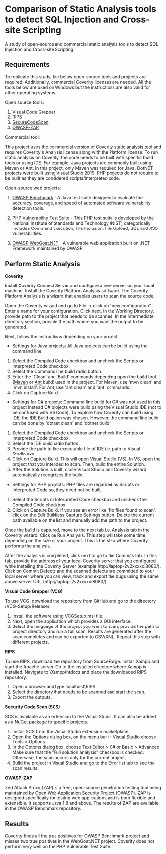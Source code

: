 # Comparison of Static Analysis tools to detect SQL Injection and Cross-site Scripting
A study of open-source and commercial static analysis tools to detect SQL Injection and Cross-site Scripting.
 
## Requirements
To replicate this study, the below open-source tools and projects are required. Additionally, commercial Coverity licenses are needed. All the tools below are used on Windows but the instructions are also valid for other operating systems. 

Open source tools:

1. [Visual Code Grepper](https://github.com/nccgroup/VCG)
2. [RIPS](http://rips-scanner.sourceforge.net/)
3. [SecureCodeScan](https://security-code-scan.github.io/)
4. [OWASP-ZAP](https://owasp.org/www-project-zap/)

Commercial tool:

This project uses the commercial version of [Coverity static analysis tool](https://community.synopsys.com/s/getting-started-with-synopsys#GSCoverity) and requires Coverity's Analysis license along with the Platform license. To run static analysis on Coverity, the code needs to be built with specific build tools or using IDE. For example, Java projects are commonly built using Maven or Ant. In this project, only Maven was required for Java. DotNET projects were built using Visual Studio 2019. PHP projects do not require to be built as they are considered scripts/interpreted code. 

Open-source web projects:

1. [OWASP Benchmark](https://github.com/OWASP/Benchmark) - A Java test suite designed to evaluate the accuracy, coverage, and speed of automated software vulnerability detection tools. 

2. [PHP Vulnerability Test Suite](https://samate.nist.gov/SARD/testsuite.php) - This PHP test suite is developed by the National Institute of Standards and Technology (NIST) categorically includes Command Execution, File Inclusion, File Upload, SQL and XSS vulnerabilities.

3. [OWASP WebGoat.NET](https://github.com/OWASP/WebGoat.NET) - A vulnerable web application built on .NET Framework maintained by OWASP.


## Perform Static Analysis

**Coverity**

Install Coverity Connect Server and configure a new server on your local machine. Install the Coverity Platform Analysis software. The Coverity Platform Analysis is a wizard that enables users to scan the source code.

Open the Coverity wizard and go to File -> click on "new configuration". Enter a name for your configuration. Click next. In the Working Directory, provide path to the project that needs to be scanned. In the Intermediate directory section, provide the path where you want the output to be generated. 

Next, follow the instructions depending on your project.

* Settings for Java projects: All Java projects can be build using the command line.
1. Select the Compiled Code checkbox and uncheck the Scripts or Interpreted Code checkbox.
2. Select the Command line build radio button.
3. Enter the 'Clean' and 'Build' commands depending upon the build tool ([Maven](https://maven.apache.org/install.html) or [Ant](https://ant.apache.org/manual/install.html) build) used in the project. For Maven, use 'mvn clean' and 'mvn install'. For Ant, use 'ant clean' and 'ant' commands.
4. Click on Capture Build.

* Settings for C# projects: Command line build for C# was not used in this project instead C# projects were build using the Visual Studio IDE (not to be confused with VS Code). To explore how Coverity can build using IDE, the IDE Build option was chosen. However, the command line build can be done by 'dotnet clean' and 'dotnet build'.   
1. Select the Compiled Code checkbox and uncheck the Scripts or Interpreted Code checkbox.
2. Select the IDE build radio button.
3. Provide the path to the executable file of IDE i.e. path to Visual Studio.exe.
4. Click on Capture Build. This will open Visual Studio (VS). In VS, open the project that you intended to scan. Then, build the entire Solution. 
5. After the Solution is built, close Visual Studio and Coverity wizard automatically recognizes the build. 

* Settings for PHP projects: PHP files are regarded as Scripts or Interpreted Code so, they need not be built.
1. Select the Scripts or Interpreted Code checkbox and uncheck the Compiled Code checkbox.
2. Click on Capture Build. If you see an error like 'No files found to scan', click on the Edit Buildless Capture Settings button. Delete the current path available on the list and manually add the path to the project. 

Once the build is captured, move to the next tab i.e. Analysis tab in the Coverity wizard. Click on Run Analysis. This step will take some time, depending on the size of your project. This is the step where Coverity performs the analysis. 

After the analysis is completed, click next to go to the Commits tab. In this tab, provide the address of your local Coverity server that you configured while installing the Coverity Server (example:http://laptop-2v2xxxxx:8080/). Click on Commit Defects and the scanned defects are committed to your local server where you can view, track and export the bugs using the same above server URL (http://laptop-2v2xxxxx:8080/).
         
**Visual Code Grepper (VCG)**

To use VCG, download the repository from GitHub and go to the directory /VCG-Setup/Release/. 

1. Install the software using VCGSetup.msi file. 
2. Next, open the application which provides a GUI interface. 
3. Select the language of the project you want to scan, provide the path to project directory and run a full scan. Results are generated after the scan completes and can be exported to CSV/XML. Repeat this step with different projects. 

**RIPS**

To use RIPS, download the repository from SourceForge. Install Xampp and start the Apache server. Go to the installed directory where Xampp is installed. Navigate to \Xampp\htdocs and place the downloaded RIPS repository.  

1. Open a browser and type localhost\RIPS. 
2. Select the directory that needs to be scanned and start the scan.
3. Export the outputs.

**Security Code Scan (SCS)**

SCS is available as an extension to the Visual Studio. It can also be added as a NuGet package to specific projects. 

1. Install SCS from the Visual Studio extension marketplace.
2. Open the Options dialog box, on the menu bar in Visual Studio choose Tools > Options. 
3. In the Options dialog box, choose Text Editor > C# or Basic > Advanced. Make sure that the "Full solution analysis" checkbox is checked. Otherwise, the scan occurs only for the current project.
4. Build the project in Visual Studio and go to the Error list tab to see the scan results.

**OWASP-ZAP**

Zed Attack Proxy (ZAP) is a free, open-source penetration testing tool being maintained by Open Web Application Security Project (OWASP). ZAP is designed specifically for testing web applications and is both flexible and extensible. It supports Java 1.8 and above. The results of ZAP are available in the OWASP Benchmark repository.


## Results

Coverity finds all the true positives for OWASP Benchmark project and misses two true positives in the WebGoat.NET project. Coverity does not perform very well on the PHP Vulnerable Test Suite.
